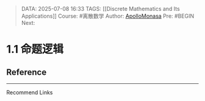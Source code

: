> DATA: 2025-07-08 16:33
> TAGS: [[Discrete Mathematics and Its Applications]]
> Course: #离散数学 
> Author: [ApolloMonasa](https://github.com/ApolloMonasa)
> Pre: #BEGIN 
> Next:

# 1.1 命题逻辑

## Reference

---
Recommend Links

